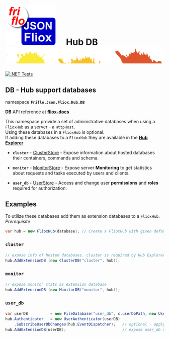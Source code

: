 

# [![JSON Fliox](../../../docs/images/Json-Fliox.svg)](https://github.com/friflo/Friflo.Json.Fliox)     **Hub DB** ![SPLASH](../../../docs/images/paint-splatter.svg)

[![.NET Tests](https://github.com/friflo/Friflo.Json.Fliox/workflows/.NET/badge.svg)](https://github.com/friflo/Friflo.Json.Fliox/actions)


## DB - Hub support databases
namespace **`Friflo.Json.Fliox.Hub.DB`**

**DB** API reference at [**fliox-docs**](https://github.com/friflo/fliox-docs#db)

This namespace provide a set of administrative databases when using a `FlioxHub` as a server - a `HttpHost`.  
Using these databases in a `FlioxHub` is optional.  
If adding these databases to a `FlioxHub` they are available in the [**Hub Explorer**](../../Fliox.Hub.Explorer/README.md)

- **`cluster`** - [ClusterStore](../DB/Cluster/ClusterStore.cs) -
    Expose information about hosted databases their containers, commands and schema.  

- **`monitor`** - [MonitorStore](../DB/Monitor/MonitorStore.cs) -
    Expose server **Monitoring** to get statistics about requests and tasks executed by users and clients.  

- **`user_db`** - [UserStore](../DB/UserAuth/UserStore.cs) -
    Access and change user **permissions** and **roles** required for authorization.  


## Examples
To utilize these databases add them as extension databases to a `FlioxHub`.  
*Prerequisite*
``` csharp
var hub = new FlioxHub(database); // Create a FlioxHub with given default database
```

### **`cluster`**
``` csharp
// expose info of hosted databases. cluster is required by Hub Explorer
hub.AddExtensionDB (new ClusterDB("cluster", hub));
```

### **`monitor`**
``` csharp
// expose monitor stats as extension database
hub.AddExtensionDB (new MonitorDB("monitor", hub));
```

### **`user_db`**
``` csharp
var userDB          = new FileDatabase("user_db", c.userDbPath, new UserDBHandler(), null, false);
hub.Authenticator   = new UserAuthenticator(userDB)
    .SubscribeUserDbChanges(hub.EventDispatcher);   // optional - apply user_db changes instantaneously
hub.AddExtensionDB(userDB);                         // expose user_db as extension database
```




